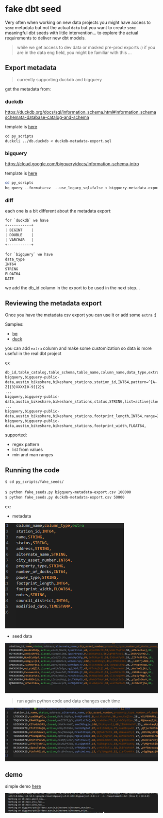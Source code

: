 # fake dbt seed

Very often when working on new data projects you might have access to `some` metadata but not the actual `data` but you want to create `some` meaningful dbt seeds with little intervention... to explore the actual requirements to deliver new dbt models.
> while we get access to dev data or masked pre-prod exports :) 
> if you are in the data eng field, you might be familiar with this ...


## Export metadata

> currently supporting duckdb and bigquery



get the metadata from:

### duckdb

https://duckdb.org/docs/sql/information_schema.html#information_schemaschemata-database-catalog-and-schema

template is [here](./duckdb-metadata-export.sql)

```shell
cd py_scripts
duckcli ../db.duckdb < duckdb-metadata-export.sql 
```



### bigquery
https://cloud.google.com/bigquery/docs/information-schema-intro

template is [here](./bigquery-metadata-export.sql)

```ps1
cd py_scripts
bq query --format=csv  --use_legacy_sql=false < bigquery-metadata-export.sql > bigquery-metadata-export.csv
```

### diff

each one is a bit different about the metadata export:

```
for `duckdb` we have
+-----------+
| BIGINT    |
| DOUBLE    |
| VARCHAR   |
+-----------+

for `bigquery` we have
data_type
INT64
STRING
FLOAT64
DATE
```


we add the db_id column in the export to be used in the next step...

## Reviewing the metadata export

Once you have the metadata csv export you can use it or add some `extra` :) 

Samples: 
- [bq](./bigquery-metadata-export.csv)
- [duck](./duckdb-metadata-export.csv)

you can add `extra` column and make some customization so data is more useful in the real  dbt project

ex
```
db_id,table_catalog,table_schema,table_name,column_name,data_type,extra
bigquery,bigquery-public-data,austin_bikeshare,bikeshare_stations,station_id,INT64,pattern=^[A-Z]{3}XXXX[0-9]{2}$
...
bigquery,bigquery-public-data,austin_bikeshare,bikeshare_stations,status,STRING,list=active|closed
...
bigquery,bigquery-public-data,austin_bikeshare,bikeshare_stations,footprint_length,INT64,range=20|40
bigquery,bigquery-public-data,austin_bikeshare,bikeshare_stations,footprint_width,FLOAT64,
```

supported:

- regex pattern
- list from values
- min and man ranges


## Running the code

```bash
$ cd py_scripts/fake_seeds/

$ python fake_seeds.py bigquery-metadata-export.csv 100000
$ python fake_seeds.py duckdb-metadata-export.csv 50000
```

ex:
- metadata 

![alt text](image.png)

- seed data

![alt text](image-1.png)

> run again python code and data changes each time

![alt text](image-2.png)

## demo

simple demo [here](./demo.sh)

![alt text](image-3.png)
